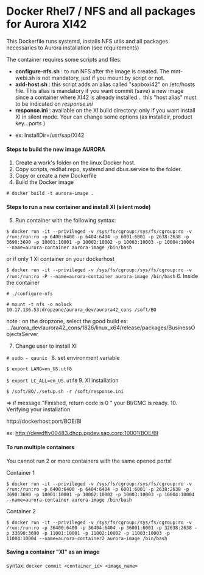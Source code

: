 # Docker Rhel7 / NFS and all packages for Aurora XI42

This Dockerfile runs systemd, installs NFS utils and all packages necessaries to Aurora installation (see requirements)

The container requires some scripts and files:
* **configure-nfs.sh** : to run NFS after the image is created.
The mnt-webi.sh is not mandatory, just if you mount by script or not.
* **add-host.sh** : this script adds an alias called "sapboxi42" on /etc/hosts file. This alias is mandatory if you want commit (save) a new image since a container where XI42 is already installed... this "host alias" must to be indicated on *response.ini*
* **response.ini** : available on the XI build directory: only if you want install XI in silent mode. Your can change some options  (as installdir, product key...ports )
 - ex: InstallDir=/usr/sap/XI42

#### Steps to build the new image AURORA
1. Create a work's folder on the linux Docker host.
2. Copy scripts, redhat.repo, systemd and dbus.service to the folder.
3. Copy or create a new Dockerfile
4. Build the Docker image

  `# docker build -t aurora-image . `

#### Steps to run a new container and install XI (silent mode)
5. Run container with the following syntax:

  `$ docker run -it --privileged -v /sys/fs/cgroup:/sys/fs/cgroup:ro -v /run:/run:ro -p 6400:6400 -p 6404:6404 -p 6001:6001 -p 2638:2638 -p 3690:3690 -p 10001:10001 -p 10002:10002 -p 10003:10003 -p 10004:10004 --name=aurora-container aurora-image /bin/bash`

or if only 1 XI container on your dockerhost

  `$ docker run -it --privileged -v /sys/fs/cgroup:/sys/fs/cgroup:ro -v /run:/run:ro -P --name=aurora-container aurora-image /bin/bash`
6. Inside the container

  `# ./configure-nfs`

  `# mount -t nfs -o nolock 10.17.136.53:dropzone/aurora_dev/aurora42_cons /soft/BO`

note :  on the dropzone, select the good build
ex: .../aurora_dev/aurora42_cons/1826/linux_x64/release/packages/BusinessObjectsServer


7. Change user to install XI

  `# sudo - qaunix `
8. set environment variable

  `$ export LANG=en_US.utf8`

  `$ export LC_ALL=en_US.utf8`
9. XI installation

  `$ /soft/BO/./setup.sh -r /soft/response.ini`

  => if message "Finished, return code is 0 " your BI/CMC is ready.
10. Verifying your installation

  http://dockerhost:port/BOE/BI

  ex: http://dewdftv00483.dhcp.pgdev.sap.corp:10001/BOE/BI

#### To run multiple containers

You cannot run 2 or more containers with the same opened ports!

Container 1

`$ docker run -it --privileged -v /sys/fs/cgroup:/sys/fs/cgroup:ro -v /run:/run:ro -p 6400:6400 -p 6404:6404 -p 6001:6001 -p 2638:2638 -p 3690:3690 -p 10001:10001 -p 10002:10002 -p 10003:10003 -p 10004:10004 --name=aurora-container aurora-image /bin/bash`
  
Container 2

  `$ docker run -it --privileged -v /sys/fs/cgroup:/sys/fs/cgroup:ro -v /run:/run:ro -p 36400:6400 -p 36404:6404 -p 36001:6001 -p 32638:2638 -p 33690:3690 -p 11001:10001 -p 11002:10002 -p 11003:10003 -p 11004:10004 --name=aurora-container2 aurora-image /bin/bash`

#### Saving a container "XI" as an image

syntax:
  `docker commit <container_id> <image_name>`
